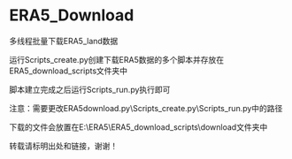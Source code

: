 # ERA5_Download
 多线程批量下载ERA5_land数据
 
运行Scripts_create.py创建下载ERA5数据的多个脚本并存放在ERA5_download_scripts文件夹中

脚本建立完成之后运行Scripts_run.py执行即可

注意：需要更改ERA5download.py\Scripts_create.py\Scripts_run.py中的路径

下载的文件会放置在E:\ERA5\ERA5_download_scripts\download文件夹中

转载请标明出处和链接，谢谢！
